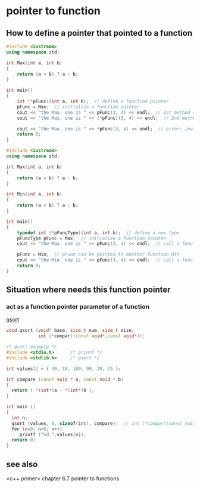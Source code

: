 # pointer to function

## How to define a pointer that pointed to a function

```cpp
#include <iostream>
using namespace std;

int Max(int a, int b)
{
    return (a > b) ? a : b;
}

int main()
{
    int (*pFunc)(int a, int b);  // define a function pointer
    pFunc = Max;  // initialize a function pointer
    cout << "the Max. one is " << pFunc(3, 4) << endl;  // 1st method call a function pointer
    cout << "the Max. one is " << (*pFunc)(3, 4) << endl;  // 2nd method to call a function pointer

    cout << "the Max. one is " << *pFunc(3, 4) << endl;  // error: invalid type argument of unary '*' (have 'int')
    return 0;
}
```

```cpp
#include <iostream>
using namespace std;

int Max(int a, int b)
{
    return (a > b) ? a : b;
}

int Min(int a, int b)
{
    return (a < b) ? a : b;
}

int main()
{
    typedef int (*pFuncType)(int a, int b);  // define a new type
    pFuncType pFunc = Max;  // initialize a function pointer
    cout << "the Max. one is " << pFunc(3, 4) << endl;  // call a function pointer

    pFunc = Min;  // pFunc can be pointed to another function Min
    cout << "the Min. one is " << pFunc(3, 4) << endl;  // call a function pointer
    return 0;
}
```

## Situation where needs this function pointer

### act as a function pointer parameter of a function
[qsort](https://cplusplus.com/reference/cstdlib/qsort/?kw=qsort)

```cpp
void qsort (void* base, size_t num, size_t size,
            int (*compar)(const void*,const void*));
```

```cpp
/* qsort example */
#include <stdio.h>      /* printf */
#include <stdlib.h>     /* qsort */

int values[] = { 40, 10, 100, 90, 20, 25 };

int compare (const void * a, const void * b)
{
  return ( *(int*)a - *(int*)b );
}

int main ()
{
  int n;
  qsort (values, 6, sizeof(int), compare);  // int (*compar)(const void*,const void*) = compare
  for (n=0; n<6; n++)
     printf ("%d ",values[n]);
  return 0;
}
```

## see also 

<c++ primer> chapter 6.7 pointer to functions
